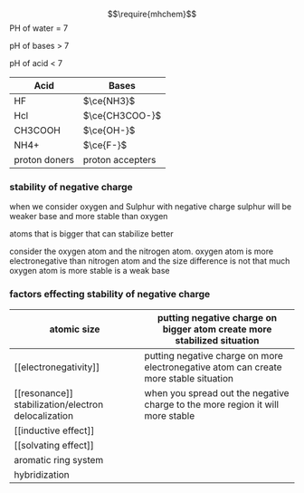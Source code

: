 
$$\require{mhchem}$$
PH of water = 7

pH of bases > 7

pH of acid < 7



| Acid          | Bases            |
| ------------- | ---------------- |
| HF            | $\ce{NH3}$       |
| Hcl           | $\ce{CH3COO-}$   |
| CH3COOH       | $\ce{OH-}$       |
| NH4+          | $\ce{F-}$        |
| proton doners | proton accepters |

### stability of negative charge 


when we consider oxygen and Sulphur with negative charge sulphur will be weaker base and more stable than oxygen


atoms that is bigger that can stabilize better

consider the oxygen atom and the nitrogen atom. oxygen atom is more electronegative than nitrogen atom and the size difference is not that much oxygen atom is more stable is a weak base

### factors effecting stability of negative charge


| atomic size                                         | putting negative charge on bigger atom create more stabilized situation               |
| --------------------------------------------------- | ------------------------------------------------------------------------------------- |
| [[electronegativity]]                               | putting negative charge on more electronegative atom can create more stable situation |
| [[resonance]] stabilization/electron delocalization | when you spread out the negative charge to the more region it will more stable        |
| [[inductive effect]]                                |                                                                                       |
| [[solvating effect]]                                |                                                                                       |
| aromatic ring system                                |                                                                                       |
| hybridization                                       |                                                                                       |










